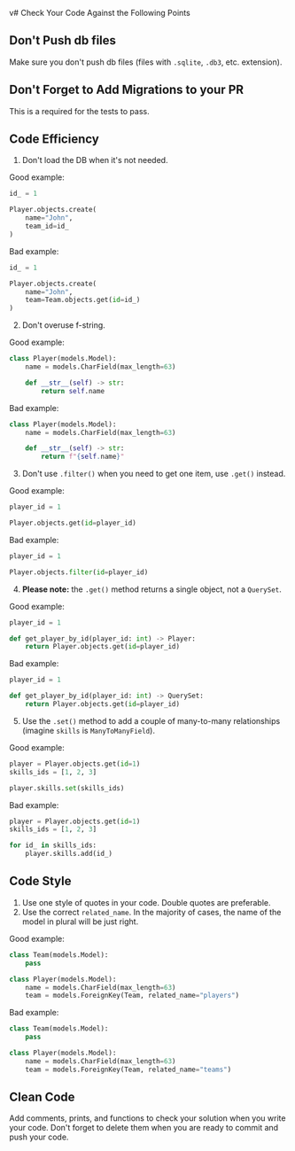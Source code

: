 v# Сheck Your Code Against the Following Points

## Don't Push db files
Make sure you don't push db files (files with `.sqlite`, `.db3`, etc. extension).

## Don't Forget to Add Migrations to your PR
This is a required for the tests to pass.

## Code Efficiency
1. Don't load the DB when it's not needed.

Good example:
```python
id_ = 1

Player.objects.create(
    name="John",
    team_id=id_
)
```

Bad example:
```python
id_ = 1

Player.objects.create(
    name="John",
    team=Team.objects.get(id=id_)
)
```

2. Don't overuse f-string.

Good example:
```python
class Player(models.Model):
    name = models.CharField(max_length=63)

    def __str__(self) -> str:
        return self.name
```

Bad example:
```python
class Player(models.Model):
    name = models.CharField(max_length=63)

    def __str__(self) -> str:
        return f"{self.name}"
```

3. Don't use `.filter()` when you need to get one item, use `.get()` instead.

Good example:
```python
player_id = 1

Player.objects.get(id=player_id)
```

Bad example:
```python
player_id = 1

Player.objects.filter(id=player_id)
```

4. **Please note:** the `.get()` method returns a single object, not a `QuerySet`.

Good example:
```python
player_id = 1

def get_player_by_id(player_id: int) -> Player:
    return Player.objects.get(id=player_id)
```

Bad example:
```python
player_id = 1

def get_player_by_id(player_id: int) -> QuerySet:
    return Player.objects.get(id=player_id)
```

5. Use the `.set()` method to add a couple of many-to-many relationships (imagine `skills` is `ManyToManyField`).

Good example:
```python
player = Player.objects.get(id=1)
skills_ids = [1, 2, 3]

player.skills.set(skills_ids)
```

Bad example:
```python
player = Player.objects.get(id=1)
skills_ids = [1, 2, 3]

for id_ in skills_ids:
    player.skills.add(id_)
```

## Code Style
1. Use one style of quotes in your code. Double quotes are preferable.
2. Use the correct `related_name`. In the majority of cases, the name of the model in plural will be just right.

Good example:
```python
class Team(models.Model):
    pass

class Player(models.Model):
    name = models.CharField(max_length=63)
    team = models.ForeignKey(Team, related_name="players")
```

Bad example:
```python
class Team(models.Model):
    pass

class Player(models.Model):
    name = models.CharField(max_length=63)
    team = models.ForeignKey(Team, related_name="teams")
```

## Clean Code
Add comments, prints, and functions to check your solution when you write your code. 
Don't forget to delete them when you are ready to commit and push your code.
